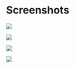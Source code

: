 # Screenshots

![](https://ailtonbsj.github.io/portfolio/projects/stockcontrol/0.png)

![](https://ailtonbsj.github.io/portfolio/projects/stockcontrol/1.png)

![](https://ailtonbsj.github.io/portfolio/projects/stockcontrol/2.png)

![](https://ailtonbsj.github.io/portfolio/projects/stockcontrol/3.png)
